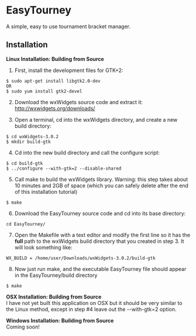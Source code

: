 # EasyTourney
A simple, easy to use tournament bracket manager.

## Installation 

**Linux Installation: Building from Source**  
  
1. First, install the development files for GTK+2:
  ```  
  $ sudo apt-get install libgtk2.0-dev  
  OR  
  $ sudo yum install gtk2-devel
  ```
  
2. Download the wxWidgets source code and extract it: http://wxwidgets.org/downloads/

3. Open a terminal, cd into the wxWidgets directory, and create a new build directory:
  ```
  $ cd wxWidgets-3.0.2  
  $ mkdir build-gtk
  ```
  
4. Cd into the new build directory and call the configure script:
  ```
  $ cd build-gtk
  $ ../configure --with-gtk=2 --disable-shared
  ```
  
5. Call make to build the wxWidgets library. Warning: this step takes about 10 minutes and 2GB of space (which you can safely delete after the end of this installation tutorial)
  ```
  $ make
  ```
  
6. Download the EasyTourney source code and cd into its base directory: 
  ```
  cd EasyTourney/
  ```

7. Open the Makefile with a text editor and modify the first line so it has the **full** path to the wxWidgets build directory that you created in step 3. It will look something like: 
  ```
  WX_BUILD = /home/user/Downloads/wxWidgets-3.0.2/build-gtk
  ```

8. Now just run make, and the executable EasyTourney file should appear in the EasyTourney/build directory
  ```
  $ make
  ```

**OSX Installation: Building from Source**  
I have not yet built this application on OSX but it should be very similar to the Linux method, except in step #4 leave out the --with-gtk=2 option.

**Windows Installation: Building from Source**  
Coming soon!
